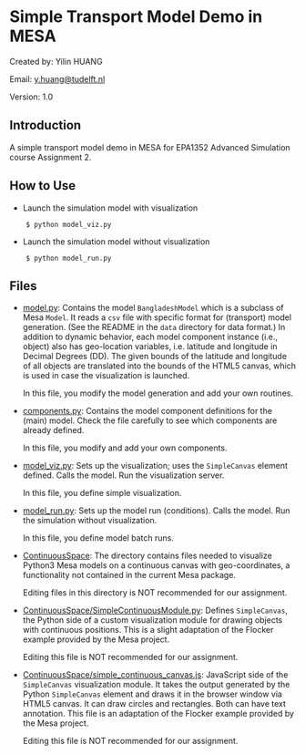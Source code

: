 # Simple Transport Model Demo in MESA

Created by: 
Yilin HUANG 

Email:
y.huang@tudelft.nl

Version:
1.0

## Introduction

A simple transport model demo in MESA for EPA1352 Advanced Simulation course Assignment 2. 

## How to Use

* Launch the simulation model with visualization
```
    $ python model_viz.py
```

* Launch the simulation model without visualization
```
    $ python model_run.py
```

## Files

* [model.py](A4_model.py): Contains the model `BangladeshModel` which is a subclass of Mesa `Model`. It reads a `csv` file with specific format for (transport) model generation. (See the README in the `data` directory for data format.) In addition to dynamic behavior, each model component instance (i.e., object) also has geo-location variables, i.e. latitude and longitude in Decimal Degrees (DD). The given bounds of the latitude and longitude of all objects are translated into the bounds of the HTML5 canvas, which is used in case the visualization is launched. 

    In this file, you modify the model generation and add your own routines.

* [components.py](A4_components.py): Contains the model component definitions for the (main) model. Check the file carefully to see which components are already defined. 
  
    In this file, you modify and add your own components.

* [model_viz.py](A4_model_viz.py): Sets up the visualization; uses the `SimpleCanvas` element defined. Calls the model. Run the visualization server.

    In this file, you define simple visualization.

* [model_run.py](A4_model_run.py): Sets up the model run (conditions). Calls the model. Run the simulation without visualization. 

    In this file, you define model batch runs.
  
* [ContinuousSpace](ContinuousSpace): The directory contains files needed to visualize Python3 Mesa models on a continuous canvas with geo-coordinates, a functionality not contained in the current Mesa package. 
  
    Editing files in this directory is NOT recommended for our assignment. 
 
* [ContinuousSpace/SimpleContinuousModule.py](ContinuousSpace/SimpleContinuousModule.py): Defines ``SimpleCanvas``, the Python side of a custom visualization module for drawing objects with continuous positions. This is a slight adaptation of the Flocker example provided by the Mesa project. 
  
    Editing this file is NOT recommended for our assignment. 
  
* [ContinuousSpace/simple_continuous_canvas.js](ContinuousSpace/simple_continuous_canvas.js): JavaScript side of the ``SimpleCanvas`` visualization module. It takes the output generated by the Python ``SimpleCanvas`` element and draws it in the browser window via HTML5 canvas. It can draw circles and rectangles. Both can have text annotation. This file is an adaptation of the Flocker example provided by the Mesa project. 
  
    Editing this file is NOT recommended for our assignment. 
 
